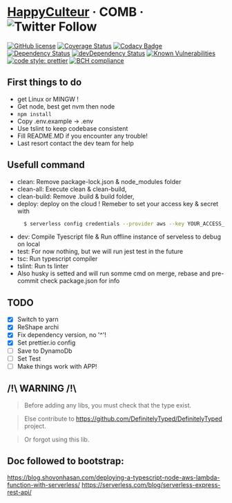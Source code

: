 # [HappyCulteur](https://www.happyculteur.co/) &middot; COMB &middot; ![Twitter Follow](https://img.shields.io/twitter/follow/happyculteur_.svg?style=social&label=Follow)
[![GitHub license](https://img.shields.io/badge/license-AGPL%20v3-blue.svg)](https://github.com/happyculteur/comb/blob/master/LICENSE.md)
[![Coverage Status](https://coveralls.io/repos/github/happyculteur/comb/badge.svg?branch=master)](https://coveralls.io/github/happyculteur/comb?branch=master)
[![Codacy Badge](https://api.codacy.com/project/badge/Grade/5abf1e5b493140b79797ccc307fe9b3c)](https://www.codacy.com/app/happyculteur/comb?utm_source=github.com&amp;utm_medium=referral&amp;utm_content=happyculteur/comb&amp;utm_campaign=Badge_Grade)
<a href="https://david-dm.org/happyculteur/comb"><img src="https://david-dm.org/happyculteur/comb.svg" alt="Dependency Status"></a>
<a href="https://david-dm.org/happyculteur/comb/?type=dev"><img src="https://david-dm.org/happyculteur/comb/dev-status.svg" alt="devDependency Status"></a>
[![Known Vulnerabilities](https://snyk.io/test/github/happyculteur/comb/badge.svg)](https://snyk.io/test/github/happyculteur/comb)
[![code style: prettier](https://img.shields.io/badge/code_style-prettier-ff69b4.svg)](https://github.com/prettier/prettier)
[![BCH compliance](https://bettercodehub.com/edge/badge/happyculteur/comb?branch=master)](https://bettercodehub.com/)

## First things to do
  * get Linux or MINGW !
  * Get node, best get nvm then node
  * ```npm install```
  * Copy .env.example -> .env
  * Use tslint to keep codebase consistent
  * Fill README.MD if you encounter any trouble!
  * Last resort contact the dev team for help

## Usefull command
* clean: Remove package-lock.json & node_modules folder 
* clean-all: Execute clean & clean-build,
* clean-build: Remove .build & build folder,
* deploy: deploy on the cloud ! Remeber to set your access key & secret with
  ```bash
    $ serverless config credentials --provider aws --key YOUR_ACCESS_KEY --secret YOUR_SECRET_KEY
  ```
* dev: Compile Tyescript file & Run offline instance of serveless to debug on local
* test: For now nothing, but we will run jest test in the future
* tsc: Run typescript compiler
* tslint: Run ts linter
* Also husky is setted and will run somme cmd on merge, rebase and pre-commit check package.json for info

## TODO
 * [X] Switch to yarn
 * [X] ReShape archi
 * [X] Fix dependency version, no '^'!
 * [X] Set prettier.io config
 * [ ] Save to DynamoDb
 * [ ] Set Test
 * [ ] Make things work with APP!

## /!\ WARNING /!\
> Before adding any libs, you must check that the type exist.

> Else contribute to https://github.com/DefinitelyTyped/DefinitelyTyped project.

> Or forgot using this lib.

## Doc followed to bootstrap:
https://blog.shovonhasan.com/deploying-a-typescript-node-aws-lambda-function-with-serverless/
https://serverless.com/blog/serverless-express-rest-api/